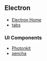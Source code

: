 ## Electron
- [Electron Home](https://electron.atom.io/)
- [tabs](https://www.npmjs.com/package/electron-tabs)
### UI Components
- [Photonkit](http://photonkit.com/components/)
- [sencha](http://examples.sencha.com/)

